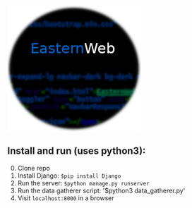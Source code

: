 

![EasternWeb](logo.png "EasternWeb")








Install and run (uses python3):
----------------


0. Clone repo
1. Install Django: `$pip install Django`
2. Run the server: `$python manage.py runserver`
3. Run the data gatherer script: '$python3 data_gatherer.py'
4. Visit `localhost:8000` in a browser
